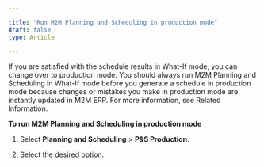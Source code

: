 ```yaml
---

title: "Run M2M Planning and Scheduling in production mode"
draft: false
type: Article

---
```


If you are satisfied with the schedule results in What-If mode, you can change over to production mode. You should always run M2M Planning and Scheduling in What-If mode before you generate a schedule in production mode because changes or mistakes you make in production mode are instantly updated in M2M ERP. For more information, see Related Information.

**To run M2M Planning and Scheduling in production mode**

1. Select **Planning and Scheduling** > **P&S Production**.

2. Select the desired option.

​